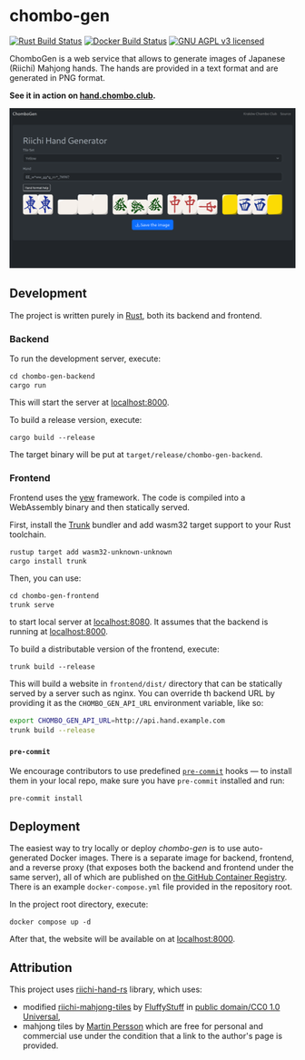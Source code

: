 chombo-gen
==========

[![Rust Build Status](https://github.com/m4tx/chombo-gen/workflows/Rust%20CI/badge.svg)](https://github.com/m4tx/chombo-gen/actions/workflows/rust.yml)
[![Docker Build Status](https://github.com/m4tx/chombo-gen/workflows/Docker/badge.svg)](https://github.com/m4tx/chombo-gen/actions/workflows/docker-publish.yml)
[![GNU AGPL v3 licensed](https://img.shields.io/github/license/m4tx/chombo-gen)](https://github.com/m4tx/chombo-gen/blob/master/LICENSE)

ChomboGen is a web service that allows to generate images of Japanese (Riichi) Mahjong hands. The hands are provided in a text format and are generated in PNG format.

**See it in action on [hand.chombo.club](https://hand.chombo.club).**

![Riichi Hand Generator screenshot](docs/screenshot1.png)

## Development

The project is written purely in [Rust](https://www.rust-lang.org/), both its backend and frontend.

### Backend

To run the development server, execute:

```shell
cd chombo-gen-backend
cargo run
```

This will start the server at [localhost:8000](http://localhost:8000).

To build a release version, execute:

```shell
cargo build --release
```

The target binary will be put at `target/release/chombo-gen-backend`.

### Frontend

Frontend uses the [yew](https://yew.rs/docs/getting-started/build-a-sample-app) framework. The code is compiled into a WebAssembly binary and then statically served.

First, install the [Trunk](https://trunkrs.dev/) bundler and add wasm32 target support to your Rust toolchain.

```shell
rustup target add wasm32-unknown-unknown
cargo install trunk
```

Then, you can use:

```shell
cd chombo-gen-frontend
trunk serve
```

to start local server at [localhost:8080](http://localhost:8080). It assumes that the backend is running at [localhost:8000](http://localhost:8000).

To build a distributable version of the frontend, execute:

```shell
trunk build --release
```

This will build a website in `frontend/dist/` directory that can be statically served by a server such as nginx. You can override th backend URL by providing it as the `CHOMBO_GEN_API_URL` environment variable, like so:

```sh
export CHOMBO_GEN_API_URL=http://api.hand.example.com
trunk build --release
```

#### `pre-commit`
We encourage contributors to use predefined [`pre-commit`](https://pre-commit.com/) hooks — to install them in your local repo, make sure you have `pre-commit` installed and run:

```shell
pre-commit install
```

## Deployment

The easiest way to try locally or deploy _chombo-gen_ is to use auto-generated Docker images. There is a separate image for backend, frontend, and a reverse proxy (that exposes both the backend and frontend under the same server), all of which are published on [the GitHub Container Registry](https://github.com/m4tx?tab=packages&repo_name=chombo-gen). There is an example `docker-compose.yml` file provided in the repository root.

In the project root directory, execute:

```shell
docker compose up -d
```

After that, the website will be available on at [localhost:8000](http://localhost:8000).

## Attribution

This project uses [riichi-hand-rs](https://github.com/m4tx/riichi-hand-rs) library, which uses:

* modified [riichi-mahjong-tiles](https://github.com/FluffyStuff/riichi-mahjong-tiles) by [FluffyStuff](https://github.com/FluffyStuff) in [public domain/CC0 1.0 Universal](https://creativecommons.org/publicdomain/zero/1.0/),
* mahjong tiles by [Martin Persson](https://www.martinpersson.org/) which are free for personal and commercial use under the condition that a link to the author's page is provided.
